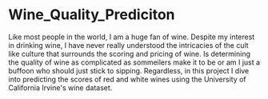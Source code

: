 # Wine_Quality_Prediciton
Like most people in the world, I am a huge fan of wine. Despite my interest in drinking wine, I have never really understood the intricacies of the cult like culture that surrounds the scoring and pricing of wine. Is determining the quality of wine as complicated as sommeilers make it to be or am I just a buffoon who should just stick to sipping. Regardless, in this project I dive into predicting the scores of red and white wines using the University of California Irvine's wine dataset.  
